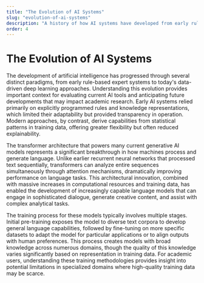 ```yaml
---
title: "The Evolution of AI Systems"
slug: "evolution-of-ai-systems"
description: "A history of how AI systems have developed from early rule-based approaches to modern deep learning models"
order: 4
---
```


# The Evolution of AI Systems

The development of artificial intelligence has progressed through several distinct paradigms, from early rule-based expert systems to today's data-driven deep learning approaches. Understanding this evolution provides important context for evaluating current AI tools and anticipating future developments that may impact academic research. Early AI systems relied primarily on explicitly programmed rules and knowledge representations, which limited their adaptability but provided transparency in operation. Modern approaches, by contrast, derive capabilities from statistical patterns in training data, offering greater flexibility but often reduced explainability.

The transformer architecture that powers many current generative AI models represents a significant breakthrough in how machines process and generate language. Unlike earlier recurrent neural networks that processed text sequentially, transformers can analyze entire sequences simultaneously through attention mechanisms, dramatically improving performance on language tasks. This architectural innovation, combined with massive increases in computational resources and training data, has enabled the development of increasingly capable language models that can engage in sophisticated dialogue, generate creative content, and assist with complex analytical tasks.

The training process for these models typically involves multiple stages. Initial pre-training exposes the model to diverse text corpora to develop general language capabilities, followed by fine-tuning on more specific datasets to adapt the model for particular applications or to align outputs with human preferences. This process creates models with broad knowledge across numerous domains, though the quality of this knowledge varies significantly based on representation in training data. For academic users, understanding these training methodologies provides insight into potential limitations in specialized domains where high-quality training data may be scarce. 